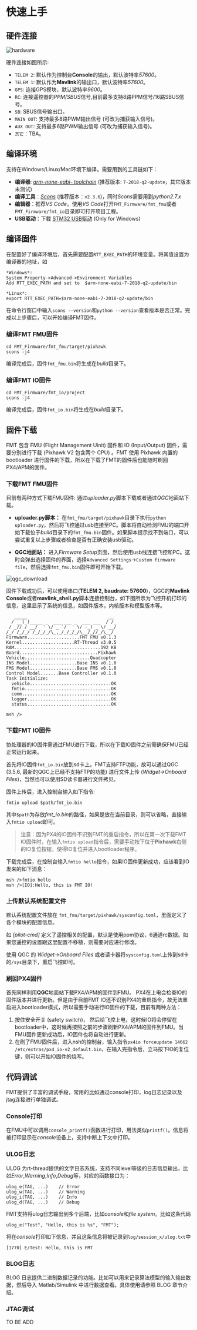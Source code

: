 # 快速上手

## 硬件连接
![hardware](figures/hardware.png)

硬件连接如图所示:

- `TELEM 2`: 默认作为控制台**Console**的输出，默认波特率*57600*。
- `TELEM 1`: 默认作为**Mavlink**的输出口，默认波特率*57600*。
- `GPS`: 连接GPS模块，默认波特率*9600*。
- `RC`: 连接遥控器的*PPM*/*SBUS*信号,目前最多支持8路PPM信号/16路SBUS信号。
- `SB`: SBUS信号输出口。
- `MAIN OUT`: 支持最多8路PWM输出信号 (可改为捕获输入信号)。
- `AUX OUT`: 支持最多6路PWM输出信号 (可改为捕获输入信号)。
- `其它`：TBA。

## 编译环境
支持在Windows/Linux/Mac环境下编译，需要用到的工具链如下：

- **编译器**: [*arm-none-eabi- toolchain*](https://developer.arm.com/tools-and-software/open-source-software/developer-tools/gnu-toolchain/gnu-rm/downloads) (推荐版本: `7-2018-q2-update`，其它版本未测试)
- **编译工具**：[*Scons*](https://sourceforge.net/projects/scons/files/scons/2.3.6/) (推荐版本：`v2.3.6`)，同时*Scons*需要用到*python2.7.x*
- **编辑器**：推荐*VS Code*。使用*VS Code*打开`FMT_Firmware/fmt_fmu`或者`FMT_Firmware/fmt_io`目录即可打开项目工程。
- **USB驱动**：下载 [STM32 USB驱动](https://www.st.com/en/development-tools/stsw-stm32102.html) (Only for Windows)

## 编译固件
在配置好了编译环境后，首先需要配置`RTT_EXEC_PATH`的环境变量。将其值设置为编译器的地址，如

```
*Windows*:
System Property->Advanced->Environment Variables
Add RTT_EXEC_PATH and set to  $arm-none-eabi-7-2018-q2-update/bin

*Linux*:
export RTT_EXEC_PATH=$arm-none-eabi-7-2018-q2-update/bin
```

在命令行窗口中输入`scons --version`和`python --version`查看版本是否正常。完成以上步骤后，可以开始编译FMT固件。

### 编译**FMT FMU**固件
```
cd FMT_Firmware/fmt_fmu/target/pixhawk
scons -j4
```
编译完成后，固件`fmt_fmu.bin`将生成在*build*目录下。

### 编译**FMT IO**固件
```
cd FMT_Firmware/fmt_io/project
scons -j4
```
编译完成后，固件`fmt_io.bin`将生成在*build*目录下。

## 固件下载
FMT 包含 FMU (Flight Management Uinit) 固件和 IO (Input/Output) 固件，需要分别进行下载 (Pixhawk V2 包含两个 CPU) 。FMT 使用 Pixhawk 内置的 bootloader 进行固件的下载，所以在下载了FMT的固件后也能随时刷回PX4/APM的固件。

### 下载FMT FMU固件
目前有两种方式下载FMU固件: 通过*uploader.py*脚本下载或者通过*QGC*地面站下载。

- **uploader.py脚本：**
在`fmt_fmu/target/pixhawk`目录下执行`python uploader.py`，然后将飞控通过usb连接至PC。脚本将自动检测FMU的端口开始下载位于*build*目录下的`fmt_fmu.bin`固件。如果脚本提示找不到端口，可以尝试重复以上步骤或者检查是否有正确安装usb驱动。

- **QGC地面站：**
进入*Firmware Setup*页面，然后使用usb线连接飞控和PC。这时会弹出选择固件的界面，选择`Advanced Settings`->`Custom firmware file`，然后选择`fmt_fmu.bin`固件即可开始下载。

![qgc_download](figures/qgc_download.png)

固件下载成功后，可以使用串口(**TELEM 2, baudrate: 57600**)，QGC的**Mavlink Console**或者**mavlink_shell.py**脚本连接控制台，如下图所示为飞控开机打印的信息，这里显示了系统的信息，如固件版本，内核版本和模型版本等。

```
   _____                               __
  / __(_)_____ _  ___ ___ _  ___ ___  / /_
 / _// / __/  ' \/ _ `/  ' \/ -_) _ \/ __/
/_/ /_/_/ /_/_/_/\_,_/_/_/_/\__/_//_/\__/
Firmware....................FMT FMU v0.1.3
Kernel....................RT-Thread v3.0.5
RAM.................................192 KB
Board..............................Pixhawk
Vehicle.........................Quadcopter
INS Model..................Base INS v0.1.0
FMS Model..................Base FMS v0.1.0
Control Model.......Base Controller v0.1.0
Task Initialize:
  vehicle...............................OK
  fmtio.................................OK
  comm..................................OK
  logger................................OK
  status................................OK

msh />
```

### 下载FMT IO固件
协处理器的IO固件需通过FMU进行下载，所以在下载IO固件之前需确保FMU已经正常运行起来。

首先将IO固件`fmt_io.bin`放到sd卡上。FMT支持FTP功能，故可以通过QGC (3.5.6, 最新的QGC上已经不支持FTP的功能) 进行文件上传 (*Widget->Onboard Files*)，当然也可以使用SD读卡器进行文件拷贝。

固件上传后，进入控制台输入如下指令:
```
fmtio upload $path/fmt_io.bin
```
其中`$path`为存放*fmt_io.bin*的路径，如果是放在当前目录，则可以省略，直接输入`fmtio upload`即可。

>  注意：因为PX4的IO固件不识别FMT的重启指令，所以在第一次下载FMT IO固件时，在输入`fmtio upload`指令后，需要手动按下位于**Pixhawk**右侧的IO复位按钮，使得IO复位并进入bootloader程序。

下载完成后，在控制台输入`fmtio hello`指令，如果IO固件更新成功，应该看到IO发来的如下消息：

```shell
msh />fmtio hello
msh />[IO]:Hello, this is FMT IO!
```

### 上传默认系统配置文件
默认系统配置文件放在 `fmt_fmu/target/pixhawk/sysconfig.toml`，里面定义了各个模块的配置信息。

如 *[pilot-cmd]* 定义了遥控相关的配置，默认是使用ppm协议，6通道rc数据。如果您遥控的设置跟这里配置不移植，则需要对应进行修改。

使用 QGC 的 *Widget->Onboard Files* 或者读卡器将`sysconfig.toml`上传到sd卡的`/sys`目录下，重启飞控即可。

### 刷回PX4固件
首先同样利用**QGC**地面站下载PX4/APM的固件到FMU。 PX4在上电会检查IO的固件版本并进行更新。但是由于目前FMT IO还不识别PX4的重启指令，故无法重启进入bootloader模式，所以需要手动进行IO固件的下载，目前有两种方法：

1. 按住安全开关 (safety switch)， 然后给飞控上电，这时候IO将会停留在bootloader中，这时候再按照之前的步骤刷新PX4/APM的固件到FMU。当FMU固件更新成功后，IO固件也将自动进行更新。
2. 在刷了FMU固件后，进入nsh的控制台，输入指令`px4io forceupdate 14662 /etc/extras/px4_io-v2_default.bin`，在输入完指令后，立马按下IO的复位键，则可以开始IO固件的烧写。

## 代码调试
FMT提供了丰富的调试手段，常用的比如通过console打印，log日志记录以及jtag连接进行单独调试。

### Console打印
在FMU中可以调用`console_printf()`函数进行打印，用法类似`printf()`。信息将被打印显示在*console*设备上，支持中断上下文中打印。

### ULOG日志
ULOG 为rt-thread提供的文字日志系统，支持不同level等级的日志信息输出，比如*Error*,*Warning*,*Info*,*Debug*等，对应的函数接口为：
```
ulog_e(TAG, ...)	// Error
ulog_w(TAG, ...)	// Warning
ulog_i(TAG, ...)	// Info
ulog_d(TAG, ...)	// Debug
```
FMT支持将ulog日志输出到多个后端，比如*console*和*file system*。比如这条代码
```
ulog_e("Test", "Hello, this is %s", "FMT");
```
将在*console*打印如下信息，并且这条信息将被记录到`log/session_x/ulog.txt`中
```
[1770] E/Test: Hello, this is FMT
```

### BLOG日志
BLOG 日志提供二进制数据记录的功能。比如可以用来记录算法模型的输入输出数据，然后导入 Matlab/Simulink 中进行数据查看。具体使用请参照 BLOG 章节介绍。

### JTAG调试
TO BE ADD

